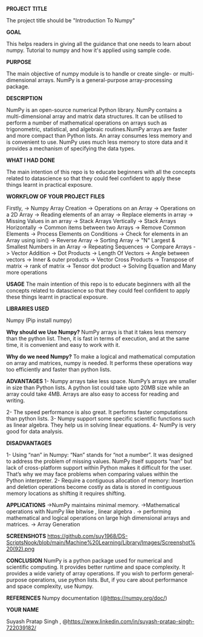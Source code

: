 **PROJECT TITLE**

The project title should be "Introduction To Numpy"


**GOAL**

This helps readers in giving all the guidance that one needs to learn about numpy. Tutorial to numpy and how it's applied using sample code.


**PURPOSE**

The main objective of numpy module is to handle or create single- or multi- dimensional arrays.
NumPy is a general-purpose array-processing package. 


**DESCRIPTION**

NumPy is an open-source numerical Python library. NumPy contains a multi-dimensional array and matrix data structures. It can be utilised to perform a number 
of mathematical operations on arrays such as trigonometric, statistical, and algebraic routines.NumPy arrays are faster and more compact than Python lists. An array consumes less memory and is convenient to use. 
NumPy uses much less memory to store data and it provides a mechanism of specifying the data types.

**WHAT I HAD DONE**

The main intention of this repo is to educate beginners with all the concepts related to datascience so that they could feel confident to apply these things learnt in practical exposure.


**WORKFLOW OF YOUR PROJECT FILES**

Firstly,
-> Numpy Array Creation
-> Operations on an Array
-> Operations on a 2D Array
-> Reading elements of an array
-> Replace elements in array
-> Missing Values in an array
-> Stack Arrays Vertically
-> Stack Arrays Horizontally
-> Common items between two Arrays
-> Remove Common Elements
-> Process Elements on Conditions
-> Check for elements in an Array using isin()
-> Reverse Array
-> Sorting Array
-> "N" Largest & Smallest Numbers in an Array
-> Repeating Sequences
-> Compare Arrays
-> Vector Addition
-> Dot Products
-> Length Of Vectors
-> Angle between vectors
-> Inner & outer products
-> Vector Cross Products
-> Transpose of matrix
-> rank of matrix
-> Tensor dot product
-> Solving Equation
and Many more operations


**USAGE**
The main intention of this repo is to educate beginners with all the concepts related to datascience so that they could feel confident to apply these things learnt in practical exposure.

**LIBRARIES USED**

Numpy (Pip install numpy)

**Why should we Use Numpy?**
NumPy arrays is that it takes less memory than the python list. Then, it is fast in terms of execution, and at the same time, it is convenient and easy to work with it.

**Why do we need Numpy?**
To make a logical and mathematical computation on array and matrices, numpy is needed. It performs these operations way too efficiently and faster than python lists.

**ADVANTAGES**
1- Numpy arrays take less space.
NumPy’s arrays are smaller in size than Python lists. A python list could take upto 20MB size while an array could take 4MB. Arrays are also easy to access for reading and writing.

2- The speed performance is also great. It performs faster computations than python lists.
3- Numpy support some specific scientific functions such as linear algebra. They help us in solving linear equations.
4- NumPy is very good for data analysis.

**DISADVANTAGES**

1- Using “nan” in Numpy: “Nan” stands for “not a number”. It was designed to address the problem of missing values. NumPy itself 
supports “nan” but lack of cross-platform support within Python makes it difficult for the user. That’s why we may face problems when comparing values within the Python interpreter.
2- Require a contiguous allocation of memory: Insertion and deletion operations become costly as data is stored in contiguous memory locations as shifting it requires shifting.

**APPLICATIONS**
->NumPy maintains minimal memory.
->Mathematical operations with NumPy like bitwise , linear algebra .
-> performing mathematical and logical operations on large high dimensional arrays and matrices.
-> Array Generation

**SCREENSHOTS**
https://github.com/suy1968/DS-ScriptsNook/blob/main/Machine%20Learning/Library/Images/Screenshot%20(92).png

**CONCLUSION**
NumPy is a python package used for numerical and scientific computing. It provides better runtime and space complexity. It provides a wide variety of array operations. 
If you wish to perform general-purpose operations, use python lists. But, if you care about performance and space complexity, use Numpy.

**REFERENCES**
Numpy documentation (@https://numpy.org/doc/)

**YOUR NAME**

Suyash Pratap Singh , @https://www.linkedin.com/in/suyash-pratap-singh-722039182/




